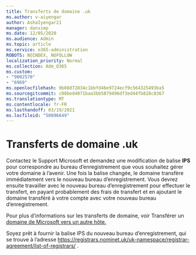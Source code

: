 ```yaml
---
title: Transferts de domaine .uk
ms.author: v-aiyengar
author: AshaIyengar21
manager: dansimp
ms.date: 12/05/2020
ms.audience: Admin
ms.topic: article
ms.service: o365-administration
ROBOTS: NOINDEX, NOFOLLOW
localization_priority: Normal
ms.collection: Adm_O365
ms.custom:
- "9002570"
- "6969"
ms.openlocfilehash: 9b08d72834c1bbfd46e9724ecf9c564325493ba5
ms.sourcegitcommit: c08bed4071baa3bb5879496df3ed44fb828c8367
ms.translationtype: MT
ms.contentlocale: fr-FR
ms.lasthandoff: 03/19/2021
ms.locfileid: "50896649"
---
```

# <a name="uk-domain-transfers"></a>Transferts de domaine .uk

Contactez le Support Microsoft et demandez une modification de balise **IPS** pour correspondre au bureau d’enregistrement que vous souhaitez gérer votre domaine à l’avenir. Une fois la balise changée, le domaine transfère immédiatement vers le nouveau bureau d’enregistrement. Vous devrez ensuite travailler avec le nouveau bureau d’enregistrement pour effectuer le transfert, en payant probablement des frais de transfert et en ajoutant le domaine transféré à votre compte avec votre nouveau bureau d’enregistrement.

Pour plus d’informations sur les transferts de domaine, voir Transférer un [domaine de Microsoft vers un autre hôte.](https://docs.microsoft.com/microsoft-365/admin/get-help-with-domains/transfer-a-domain-from-microsoft-to-another-host?view=o365-worldwide)

Soyez prêt à fournir la balise IPS du nouveau bureau d’enregistrement, qui se trouve à l’adresse https://registrars.nominet.uk/uk-namespace/registrar-agreement/list-of-registrars/ .
